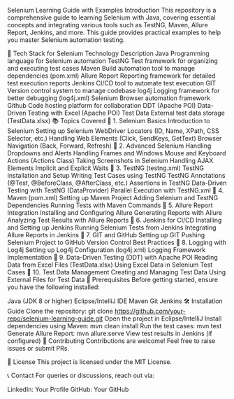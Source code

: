 Selenium Learning Guide with Examples
Introduction
This repository is a comprehensive guide to learning Selenium with Java, covering essential concepts and integrating various tools such as TestNG, Maven, Allure Report, Jenkins, and more. This guide provides practical examples to help you master Selenium automation testing.

🚀 Tech Stack for Selenium
Technology	Description
Java	Programming language for Selenium automation
TestNG	Test framework for organizing and executing test cases
Maven	Build automation tool to manage dependencies (pom.xml)
Allure Report	Reporting framework for detailed test execution reports
Jenkins	CI/CD tool to automate test execution
GIT	Version control system to manage codebase
log4j	Logging framework for better debugging (log4j.xml)
Selenium	Browser automation framework
Github	Code hosting platform for collaboration
DDT (Apache POI)	Data-Driven Testing with Excel (Apache POI)
Test Data	External test data storage (TestData.xlsx)
📚 Topics Covered
🔹 1. Selenium Basics
Introduction to Selenium
Setting up Selenium WebDriver
Locators (ID, Name, XPath, CSS Selector, etc.)
Handling Web Elements (Click, SendKeys, GetText)
Browser Navigation (Back, Forward, Refresh)
🔹 2. Advanced Selenium
Handling Dropdowns and Alerts
Handling Frames and Windows
Mouse and Keyboard Actions (Actions Class)
Taking Screenshots in Selenium
Handling AJAX Elements
Implicit and Explicit Waits
🔹 3. TestNG (testng.xml)
TestNG Installation and Setup
Writing Test Cases using TestNG
TestNG Annotations (@Test, @BeforeClass, @AfterClass, etc.)
Assertions in TestNG
Data-Driven Testing with TestNG (DataProvider)
Parallel Execution with TestNG.xml
🔹 4. Maven (pom.xml)
Setting up Maven Project
Adding Selenium and TestNG Dependencies
Running Tests with Maven Commands
🔹 5. Allure Report Integration
Installing and Configuring Allure
Generating Reports with Allure
Analyzing Test Results with Allure Reports
🔹 6. Jenkins for CI/CD
Installing and Setting up Jenkins
Running Selenium Tests from Jenkins
Integrating Allure Reports in Jenkins
🔹 7. GIT and GitHub
Setting up GIT
Pushing Selenium Project to GitHub
Version Control Best Practices
🔹 8. Logging with Log4j
Setting up Log4j Configuration (log4j.xml)
Logging Framework Implementation
🔹 9. Data-Driven Testing (DDT) with Apache POI
Reading Data from Excel Files (TestData.xlsx)
Using Excel Data in Selenium Test Cases
🔹 10. Test Data Management
Creating and Managing Test Data
Using External Files for Test Data
🔧 Prerequisites
Before getting started, ensure you have the following installed:

Java (JDK 8 or higher)
Eclipse/IntelliJ IDE
Maven
Git
Jenkins
🛠 Installation Guide
Clone the repository:
git clone https://github.com/your-repo/selenium-learning-guide.git
Open the project in Eclipse/IntelliJ
Install dependencies using Maven:
mvn clean install
Run the test cases:
mvn test
Generate Allure Report:
mvn allure:serve
View test results in Jenkins (if configured)
🎯 Contributing
Contributions are welcome! Feel free to raise issues or submit PRs.

📜 License
This project is licensed under the MIT License.

📞 Contact
For queries or discussions, reach out via:

LinkedIn: Your Profile
GitHub: Your GitHub